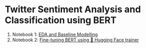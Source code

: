 # Twitter Sentiment Analysis and Classification using BERT 

1. Notebook 1: [EDA and Baseline Modelling](https://github.com/abhijeetk597/twitter-sentiment-analysis/blob/main/twitter_sentiment_analysis_eda_%26_baseline_Part_1.ipynb)
2. Notebook 2: [Fine-tuning BERT using 🤗 Hugging Face trainer](https://github.com/abhijeetk597/twitter-sentiment-analysis/blob/main/twitter_sentiment_analysis_using_BERT_Part_2.ipynb)
